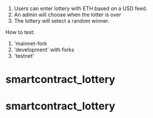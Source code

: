 1. Users can enter lottery with ETH based on a USD feed.
2. An admin will choose when the lotter is over
3. The lottery will select a random winner. 

How to test:

1. 'mainnet-fork
2. 'development' with forks
3. 'testnet' 
# smartcontract_lottery
# smartcontract_lottery
